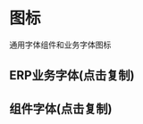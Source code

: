 # 图标

通用字体组件和业务字体图标

## ERP业务字体(点击复制)

<client-only>
<IconsFont />
</client-only>

## 组件字体(点击复制)

<client-only>
<Icons />
</client-only>

<script setup>
import Icons from './__demo__/icons.vue';
import IconsFont from './__demo__/icons-font.vue';
</script>
